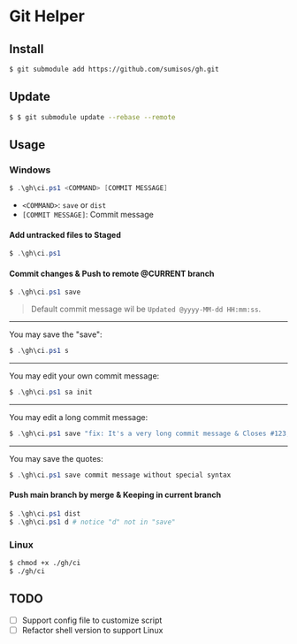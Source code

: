 # Git Helper

## Install
```bash
$ git submodule add https://github.com/sumisos/gh.git
```

## Update
```bash
$ $ git submodule update --rebase --remote
```

## Usage
### Windows
```powershell
$ .\gh\ci.ps1 <COMMAND> [COMMIT MESSAGE]
```

* `<COMMAND>`: `save` or `dist`  
* `[COMMIT MESSAGE]`: Commit message  

#### Add untracked files to Staged
```powershell
$ .\gh\ci.ps1
```

#### Commit changes & Push to remote @**CURRENT branch**
```powershell
$ .\gh\ci.ps1 save
```

>  Default commit message wil be `Updated @yyyy-MM-dd HH:mm:ss`.  

---

You may save the "save":  
```powershell
$ .\gh\ci.ps1 s
```

---

You may edit your own commit message:  
```powershell
$ .\gh\ci.ps1 sa init
```

---

You may edit a long commit message:  
```powershell
$ .\gh\ci.ps1 save "fix: It's a very long commit message & Closes #123, #456"
```

---

You may save the quotes:  
```powershell
$ .\gh\ci.ps1 save commit message without special syntax
```

#### Push main branch by merge & Keeping in current branch
```powershell
$ .\gh\ci.ps1 dist
$ .\gh\ci.ps1 d # notice "d" not in "save"
```

### Linux
```bash
$ chmod +x ./gh/ci
$ ./gh/ci
```

## TODO
- [ ] Support config file to customize script  
- [ ] Refactor shell version to support Linux  
